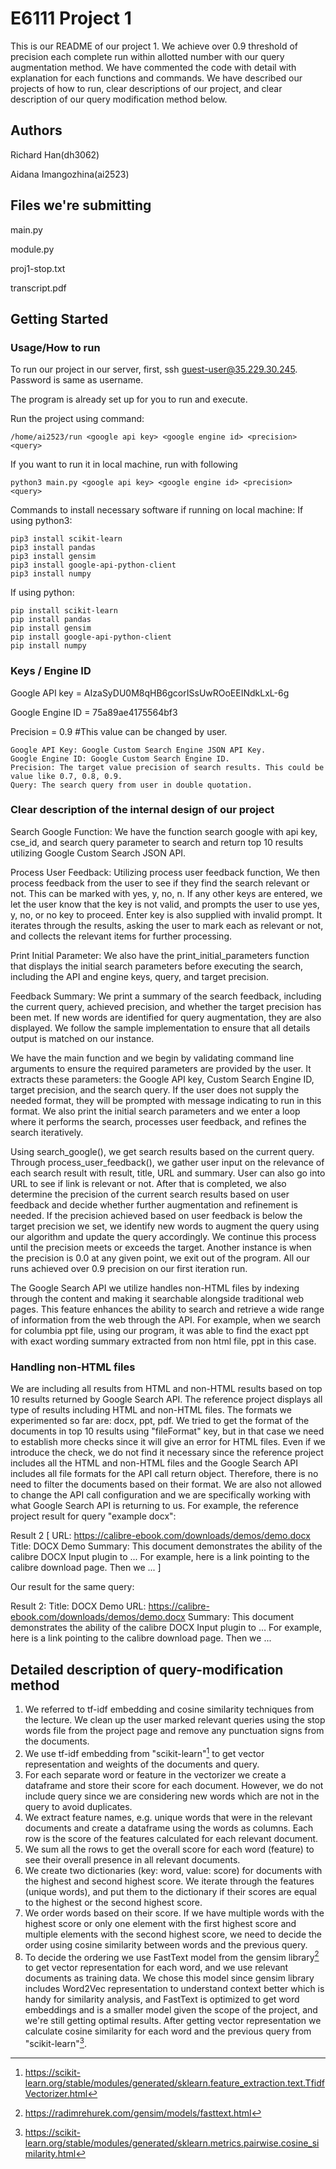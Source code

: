 # E6111 Project 1 
This is our README of our project 1. We achieve over 0.9 threshold of precision each complete run within allotted number with our query augmentation method. We have commented the code with detail with explanation for each functions and commands. We have described our projects of how to run, clear descriptions of our project, and clear description of our query modification method below.

## Authors
Richard Han(dh3062)

Aidana Imangozhina(ai2523)

## Files we're submitting
main.py

module.py

proj1-stop.txt

transcript.pdf

## Getting Started

### Usage/How to run
To run our project in our server, first, ssh guest-user@35.229.30.245. Password is same as username.

The program is already set up for you to run and execute.

Run the project using command: 
```
/home/ai2523/run <google api key> <google engine id> <precision> <query>
```

If you want to run it in local machine, run with following
```
python3 main.py <google api key> <google engine id> <precision> <query>
```

Commands to install necessary software if running on local machine:
If using python3:
```
pip3 install scikit-learn
pip3 install pandas
pip3 install gensim
pip3 install google-api-python-client
pip3 install numpy
```

If using python:
```
pip install scikit-learn
pip install pandas
pip install gensim
pip install google-api-python-client
pip install numpy
```
### Keys / Engine ID

Google API key = AIzaSyDU0M8qHB6gcorISsUwROoEEINdkLxL-6g 

Google Engine ID = 75a89ae4175564bf3

Precision = 0.9 #This value can be changed by user.

```
Google API Key: Google Custom Search Engine JSON API Key.
Google Engine ID: Google Custom Search Engine ID.
Precision: The target value precision of search results. This could be value like 0.7, 0.8, 0.9.
Query: The search query from user in double quotation.
```

### Clear description of the internal design of our project

Search Google Function: We have the function search google with api key, cse_id, and search query parameter to search and return top 10 results utilizing Google Custom Search JSON API. 

Process User Feedback: Utilizing process user feedback function, We then process feedback from the user to see if they find the search relevant or not. This can be marked with yes, y, no, n. If any other keys are entered, we let the user know that the key is not valid, and prompts the user to use yes, y, no, or no key to proceed. Enter key is also supplied with invalid prompt. It iterates through the results, asking the user to mark each as relevant or not, and collects the relevant items for further processing. 

Print Initial Parameter: We also have the print_initial_parameters function that displays the initial search parameters before executing the search, including the API and engine keys, query, and target precision.

Feedback Summary: We print a summary of the search feedback, including the current query, achieved precision, and whether the target precision has been met. If new words are identified for query augmentation, they are also displayed. We follow the sample implementation to ensure that all details output is matched on our instance.

We have the main function and we begin by validating command line arguments to ensure the required parameters are provided by the user. It extracts these parameters: the Google API key, Custom Search Engine ID, target precision, and the search query. If the user does not supply the needed format, they will be prompted with message indicating to run in this format. We also print the initial search parameters and we enter a loop where it performs the search, processes user feedback, and refines the search iteratively.

Using search_google(), we get search results based on the current query. Through process_user_feedback(), we gather user input on the relevance of each search result with result, title, URL and summary. User can also go into URL to see if link is relevant or not. After that is completed, we also determine the precision of the current search results based on user feedback and decide whether further augmentation and refinement is needed. If the precision achieved based on user feedback is below the target precision we set, we identify new words to augment the query using our algorithm and update the query accordingly. We continue this process until the precision meets or exceeds the target. Another instance is when the precision is 0.0 at any given point, we exit out of the program. All our runs achieved over 0.9 precision on our first iteration run.

The Google Search API we utilize handles non-HTML files by indexing through the content and making it searchable alongside traditional web pages. This feature enhances the ability to search and retrieve a wide range of information from the web through the API. For example, when we search for columbia ppt file, using our program, it was able to find the exact ppt with exact wording summary extracted from non html file, ppt in this case.

### Handling non-HTML files

We are including all results from HTML and non-HTML results based on top 10 results returned by Google Search API. The reference project displays all type of results including HTML and non-HTML files. The formats we experimented so far are: docx, ppt, pdf. We tried to get the format of the documents in top 10 results using "fileFormat" key, but in that case we need to establish more checks since it will give an error for HTML files. Even if we introduce the check, we do not find it necessary since the reference project includes all the HTML and non-HTML files and the Google Search API includes all file formats for the API call return object. Therefore, there is no need to filter the documents based on their format. We are also not allowed to change the API call configuration and we are specifically working with what Google Search API is returning to us. For example, the reference project result for query "example docx":

Result 2
[
 URL: https://calibre-ebook.com/downloads/demos/demo.docx
 Title: DOCX Demo
 Summary: This document demonstrates the ability of the calibre DOCX Input plugin to ... For example, here is a link pointing to the calibre download page. Then we ...
]

Our result for the same query:

Result 2:
Title: DOCX Demo
URL: https://calibre-ebook.com/downloads/demos/demo.docx
Summary: This document demonstrates the ability of the calibre DOCX Input plugin to ... For example, here is a link pointing to the calibre download page. Then we ...

## Detailed description of query-modification method


1. We referred to tf-idf embedding and cosine similarity techniques from the lecture. We clean up the user marked relevant queries using the stop words file from the project page and remove any punctuation signs from the documents.
2. We use tf-idf embedding from "scikit-learn"[^1] to get vector representation and weights of the documents and query.
3. For each separate word or feature in the vectorizer we create a dataframe and store their score for each document. However, we do not include query since we are considering new words which are not in the query to avoid duplicates.
4. We extract feature names, e.g. unique words that were in the relevant documents and create a dataframe using the words as columns. Each row is the score of the features calculated for each relevant document.
6. We sum all the rows to get the overall score for each word (feature) to see their overall presence in all relevant documents.
7. We create two dictionaries (key: word, value: score) for documents with the highest and second highest score. We iterate through the features (unique words), and put them to the dictionary if their scores are equal to the highest or the second highest score.
8. We order words based on their score. If we have multiple words with the highest score or only one element with the first highest score and multiple elements with the second highest score, we need to decide the order using cosine similarity between words and the previous query.
9. To decide the ordering we use FastText model from the gensim library[^2] to get vector representation for each word, and we use relevant documents as training data. We chose this model since gensim library includes Word2Vec representation to understand context better which is handy for similarity analysis, and FastText is optimized to get word embeddings and is a smaller model given the scope of the project, and we're still getting optimal results. After getting vector representation we calculate cosine similarity for each word and the previous query from "scikit-learn"[^3].

[^1]: https://scikit-learn.org/stable/modules/generated/sklearn.feature_extraction.text.TfidfVectorizer.html
[^2]: https://radimrehurek.com/gensim/models/fasttext.html
[^3]: https://scikit-learn.org/stable/modules/generated/sklearn.metrics.pairwise.cosine_similarity.html



